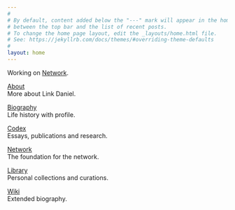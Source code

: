 ```yaml
---
#
# By default, content added below the "---" mark will appear in the home page
# between the top bar and the list of recent posts.
# To change the home page layout, edit the _layouts/home.html file.
# See: https://jekyllrb.com/docs/themes/#overriding-theme-defaults
#
layout: home
---
```


Working on [Network](https://netxork.com).

[About](/about)
<br>
More about Link Daniel.

[Biography](/biography)
<br>
Life history with profile.

[Codex](/codex)
<br>
Essays, publications and research.

[Network](https://network.foundation)
<br>
The foundation for the network.

[Library](/library)
<br>
Personal collections and curations.

[Wiki](https://wiki.linkdaniel.org)
<br>
Extended biography.
